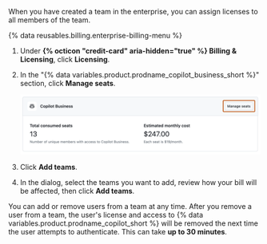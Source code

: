 When you have created a team in the enterprise, you can assign licenses to all members of the team.

{% data reusables.billing.enterprise-billing-menu %}
1. Under **{% octicon "credit-card" aria-hidden="true" %} Billing & Licensing**, click **Licensing**.
1. In the "{% data variables.product.prodname_copilot_business_short %}" section, click **Manage seats**.

   ![Screenshot of the "{% data variables.product.prodname_copilot_business_short %}" section. A button, labeled "Manage seats", is highlighted with an orange outline.](/assets/images/help/copilot/copilot-business-manage-seats.png)

1. Click **Add teams**.
1. In the dialog, select the teams you want to add, review how your bill will be affected, then click **Add teams**.

You can add or remove users from a team at any time. After you remove a user from a team, the user's license and access to {% data variables.product.prodname_copilot_short %} will be removed the next time the user attempts to authenticate. This can take **up to 30 minutes**.
